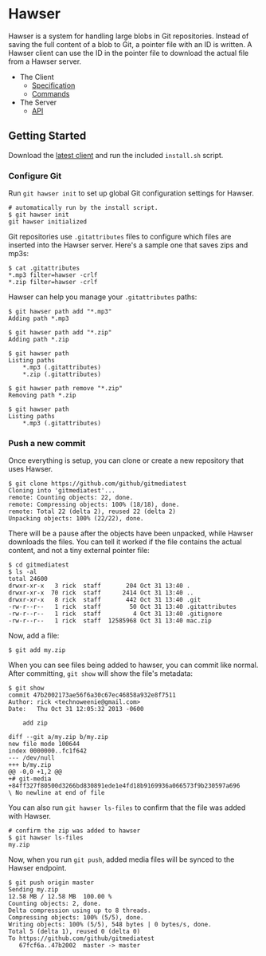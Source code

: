 # Hawser

Hawser is a system for handling large blobs in Git repositories.  Instead of
saving the full content of a blob to Git, a pointer file with an ID is written.
A Hawser client can use the ID in the pointer file to download the actual
file from a Hawser server.

* The Client
  * [Specification](spec.md)
  * [Commands](man)
* The Server
  * [API](api.md)

## Getting Started

Download the [latest client](https://github.com/hawser/git-hawser/releases) and run the
included `install.sh` script.

### Configure Git

Run `git hawser init` to set up global Git configuration settings for Hawser.

    # automatically run by the install script.
    $ git hawser init
    git hawser initialized

Git repositories use `.gitattributes` files to configure which files are inserted into
the Hawser server.  Here's a sample one that saves zips and mp3s:

    $ cat .gitattributes
    *.mp3 filter=hawser -crlf
    *.zip filter=hawser -crlf

Hawser can help you manage your `.gitattributes` paths:

    $ git hawser path add "*.mp3"
    Adding path *.mp3

    $ git hawser path add "*.zip"
    Adding path *.zip

    $ git hawser path
    Listing paths
        *.mp3 (.gitattributes)
        *.zip (.gitattributes)

    $ git hawser path remove "*.zip"
    Removing path *.zip

    $ git hawser path
    Listing paths
        *.mp3 (.gitattributes)

### Push a new commit

Once everything is setup, you can clone or create a new repository that uses
Hawser.

```
$ git clone https://github.com/github/gitmediatest
Cloning into 'gitmediatest'...
remote: Counting objects: 22, done.
remote: Compressing objects: 100% (18/18), done.
remote: Total 22 (delta 2), reused 22 (delta 2)
Unpacking objects: 100% (22/22), done.
```

There will be a pause after the objects have been unpacked, while Hawser
downloads the files.  You can tell it worked if the file contains the actual
content, and not a tiny external pointer file:

```
$ cd gitmediatest
$ ls -al
total 24600
drwxr-xr-x   3 rick  staff       204 Oct 31 13:40 .
drwxr-xr-x  70 rick  staff      2414 Oct 31 13:40 ..
drwxr-xr-x   8 rick  staff       442 Oct 31 13:40 .git
-rw-r--r--   1 rick  staff        50 Oct 31 13:40 .gitattributes
-rw-r--r--   1 rick  staff         4 Oct 31 13:40 .gitignore
-rw-r--r--   1 rick  staff  12585968 Oct 31 13:40 mac.zip
```

Now, add a file:

```
$ git add my.zip
```

When you can see files being added to hawser, you can commit like
normal.  After committing, `git show` will show the file's metadata:

    $ git show
    commit 47b2002173ae56f6a30c67ec46858a932e8f7511
    Author: rick <technoweenie@gmail.com>
    Date:   Thu Oct 31 12:05:32 2013 -0600

        add zip

    diff --git a/my.zip b/my.zip
    new file mode 100644
    index 0000000..fc1f642
    --- /dev/null
    +++ b/my.zip
    @@ -0,0 +1,2 @@
    +# git-media
    +84ff327f80500d3266bd830891ede1e4fd18b9169936a066573f9b230597a696
    \ No newline at end of file

You can also run `git hawser ls-files` to confirm that the file was added with Hawser.

```
# confirm the zip was added to hawser
$ git hawser ls-files
my.zip
```

Now, when you run `git push`, added media files will be synced to the
Hawser endpoint.

    $ git push origin master
    Sending my.zip
    12.58 MB / 12.58 MB  100.00 %
    Counting objects: 2, done.
    Delta compression using up to 8 threads.
    Compressing objects: 100% (5/5), done.
    Writing objects: 100% (5/5), 548 bytes | 0 bytes/s, done.
    Total 5 (delta 1), reused 0 (delta 0)
    To https://github.com/github/gitmediatest
       67fcf6a..47b2002  master -> master
